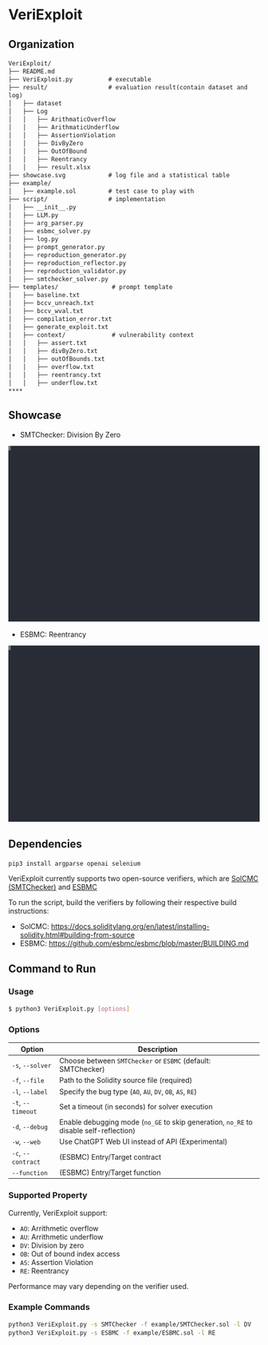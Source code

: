 
# VeriExploit

## Organization

```
VeriExploit/
├── README.md
├── VeriExploit.py          # executable
├── result/                 # evaluation result(contain dataset and log)
│   ├── dataset         
│   ├── Log                 
│   │   ├── ArithmaticOverflow
│   │   ├── ArithmaticUnderflow
│   │   ├── AssertionViolation
│   │   ├── DivByZero
│   │   ├── OutOfBound
│   │   ├── Reentrancy
│   │   ├── result.xlsx
├── showcase.svg            # log file and a statistical table
├── example/
│   ├── example.sol         # test case to play with
├── script/                 # implementation   
│   ├── __init__.py
│   ├── LLM.py
│   ├── arg_parser.py
│   ├── esbmc_solver.py
│   ├── log.py
│   ├── prompt_generator.py
│   ├── reproduction_generator.py
│   ├── reproduction_reflector.py
│   ├── reproduction_validator.py
│   ├── smtchecker_solver.py
├── templates/               # prompt template
│   ├── baseline.txt
│   ├── bccv_unreach.txt
│   ├── bccv_wval.txt
│   ├── compilation_error.txt
│   ├── generate_exploit.txt
│   ├── context/             # vulnerability context
│   │   ├── assert.txt
│   │   ├── divByZero.txt
│   │   ├── outOfBounds.txt
│   │   ├── overflow.txt
│   │   ├── reentrancy.txt
│   │   ├── underflow.txt
****
```

## Showcase

- SMTChecker: Division By Zero

![Showcase](showcase_smtchecker.svg)

- ESBMC: Reentrancy

![Showcase](showcase_esbmc.svg)

## Dependencies
`pip3 install argparse openai selenium`

VeriExploit currently supports two open-source verifiers, which are [SolCMC (SMTChecker)](https://github.com/ethereum/solidity) and [ESBMC](https://ssvlab.github.io/esbmc/documentation.html#esbmc-solidity)

To run the script, build the verifiers by following their respective build instructions:
- SolCMC: https://docs.soliditylang.org/en/latest/installing-solidity.html#building-from-source
- ESBMC: https://github.com/esbmc/esbmc/blob/master/BUILDING.md

## Command to Run

### Usage

```sh
$ python3 VeriExploit.py [options]
```

### Options

| Option            | Description                                                                            |
| ----------------- | -------------------------------------------------------------------------------------- |
| `-s`, `--solver`  | Choose between `SMTChecker` or `ESBMC` (default: SMTChecker)                           |
| `-f`, `--file`    | Path to the Solidity source file (required)                                            |
| `-l`, `--label`   | Specify the bug type (`AO`, `AU`, `DV`, `OB`, `AS`, `RE`)                              |
| `-t`, `--timeout` | Set a timeout (in seconds) for solver execution                                        |
| `-d`, `--debug`   | Enable debugging mode (`no_GE` to skip generation, `no_RE` to disable self-reflection) |
| `-w`, `--web`     | Use ChatGPT Web UI instead of API (Experimental)                                       |
| `-c`, `--contract`| (ESBMC) Entry/Target contract                                                          |
| `--function`      | (ESBMC) Entry/Target function                                                          |

### Supported Property

Currently, VeriExploit support:

- `AO`: Arrithmetic overflow
- `AU`: Arrithmetic underflow
- `DV`: Division by zero
- `OB`: Out of bound index access
- `AS`: Assertion Violation
- `RE`: Reentrancy

Performance may vary depending on the verifier used. 

### Example Commands

```sh
python3 VeriExploit.py -s SMTChecker -f example/SMTChecker.sol -l DV
python3 VeriExploit.py -s ESBMC -f example/ESBMC.sol -l RE
```


